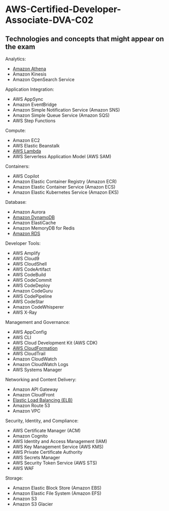 # AWS-Certified-Developer-Associate-DVA-C02
## Technologies and concepts that might appear on the exam
Analytics:
* [Amazon Athena](#athena)
* Amazon Kinesis
* Amazon OpenSearch Service

Application Integration:
*	AWS AppSync
*	Amazon EventBridge
*	Amazon Simple Notification Service (Amazon SNS)
*	Amazon Simple Queue Service (Amazon SQS)
*	AWS Step Functions
  
Compute:
*	Amazon EC2
*	AWS Elastic Beanstalk
*	[AWS Lambda](https://github.com/SayliDeshpande/AWS-Certified-Developer-Associate-DVA-C02/blob/d4d395e80f49224107767f802b76c83d03e6bdd1/AWS%20Lambda/AWS%20Lambda.pdf)
*	AWS Serverless Application Model (AWS SAM)
  
Containers:
*	AWS Copilot
*	Amazon Elastic Container Registry (Amazon ECR)
*	Amazon Elastic Container Service (Amazon ECS)
*	Amazon Elastic Kubernetes Service (Amazon EKS)

Database:
*	Amazon Aurora
*	[Amazon DynamoDB](https://github.com/SayliDeshpande/AWS-Certified-Developer-Associate-DVA-C02/blob/ec682fedddb88d978b7ff43a860f46081dff06e2/Amazon%20DynamoDB/Amazon%20DynamoDB.pdf)
*	Amazon ElastiCache
*	Amazon MemoryDB for Redis
*	[Amazon RDS](https://github.com/SayliDeshpande/AWS-Certified-Developer-Associate-DVA-C02/blob/557c8c690a2632bed9eff103f799bc7cbd4f251e/AWS%20RDS/Amazon%20RDS.pdf)

Developer Tools:
*	AWS Amplify
*	AWS Cloud9
*	AWS CloudShell
*	AWS CodeArtifact
*	AWS CodeBuild
*	AWS CodeCommit
*	AWS CodeDeploy
*	Amazon CodeGuru
*	AWS CodePipeline
*	AWS CodeStar
*	Amazon CodeWhisperer
*	AWS X-Ray

Management and Governance:
*	AWS AppConfig
*	AWS CLI
*	AWS Cloud Development Kit (AWS CDK)
*	[AWS CloudFormation](https://github.com/SayliDeshpande/AWS-Certified-Developer-Associate-DVA-C02/blob/909c194dd227ef5d0d46904f1c916c4604ba057a/AWS%20CloudFormation/AWS%20CloudFormation.pdf)
*	AWS CloudTrail
*	Amazon CloudWatch
*	Amazon CloudWatch Logs
*	AWS Systems Manager

Networking and Content Delivery:
*	Amazon API Gateway
*	Amazon CloudFront
*	[Elastic Load Balancing (ELB)](https://github.com/SayliDeshpande/AWS-Certified-Developer-Associate-DVA-C02/blob/3fe7268c00cbf2bde6e16f59f14b12bb28b02dfe/Elastic%20Load%20Balancing/Elastic%20Load%20Balancing.pdf)
*	Amazon Route 53
*	Amazon VPC

Security, Identity, and Compliance:
*	AWS Certificate Manager (ACM)
*	Amazon Cognito
*	AWS Identity and Access Management (IAM)
*	AWS Key Management Service (AWS KMS)
*	AWS Private Certificate Authority
*	AWS Secrets Manager
*	AWS Security Token Service (AWS STS)
*	AWS WAF

Storage:
*	Amazon Elastic Block Store (Amazon EBS)
*	Amazon Elastic File System (Amazon EFS)
*	Amazon S3
*	Amazon S3 Glacier

